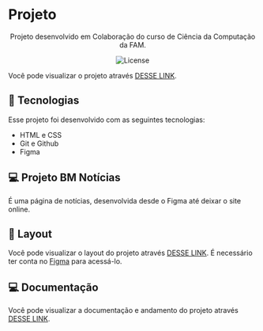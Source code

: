 # Projeto 

<p align="center">
Projeto desenvolvido em Colaboração do curso de Ciência da Computação da FAM. <br/>
</p>

<p align="center">
  <img alt="License" src="https://i.ibb.co/cbBhLCN/imagem-2023-05-18-173548271.png">
</p>

Você pode visualizar o projeto através [DESSE LINK](https://gleizioliveira.github.io/Projeto/). 

## 🚀 Tecnologias

Esse projeto foi desenvolvido com as seguintes tecnologias:

- HTML e CSS
- Git e Github 
- Figma

## 💻 Projeto BM Notícias

É uma página de notícias, desenvolvida desde o Figma até deixar o site online.

## 🔖 Layout

Você pode visualizar o layout do projeto através [DESSE LINK](https://www.figma.com/community/file/1213588052417945199/Projeto---Introdução). É necessário ter conta no [Figma](https://figma.com) para acessá-lo.

## 💻 Documentação
Você pode visualizar a documentação e andamento do projeto através [DESSE LINK](https://www.notion.so/Projeto-BM-Not-cias-5f62896efbe9430dbdb7f76a7606e69d).